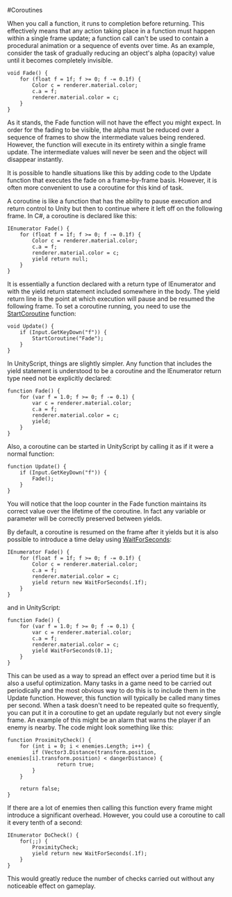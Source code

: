 #Coroutines

When you call a function, it runs to completion before returning. This effectively means that any action taking place in a function must happen within a single frame update; a function call can't be used to contain a procedural animation or a sequence of events over time. As an example, consider the task of gradually reducing an object's alpha (opacity) value until it becomes completely invisible.



````
void Fade() {
	for (float f = 1f; f >= 0; f -= 0.1f) {
		Color c = renderer.material.color;
		c.a = f;
		renderer.material.color = c;
	}
}

````

As it stands, the Fade function will not have the effect you might expect. In order for the fading to be visible, the alpha must be reduced over a sequence of frames to show the intermediate values being rendered. However, the function will execute in its entirety within a single frame update. The intermediate values will never be seen and the object will disappear instantly.

It is possible to handle situations like this by adding code to the Update function that executes the fade on a frame-by-frame basis. However, it is often more convenient to use a coroutine for this kind of task.

A coroutine is like a function that has the ability to pause execution and return control to Unity but then to continue where it left off on the following frame. In C#, a coroutine is declared like this:



````
IEnumerator Fade() {
	for (float f = 1f; f >= 0; f -= 0.1f) {
		Color c = renderer.material.color;
		c.a = f;
		renderer.material.color = c;
		yield return null;
	}
}

````

It is essentially a function declared with a return type of IEnumerator and with the yield return statement included somewhere in the body. The yield return line is the point at which execution will pause and be resumed the following frame. To set a coroutine running, you need to use the [StartCoroutine](ScriptRef:MonoBehaviour.StartCoroutine.html) function:



````
void Update() {
	if (Input.GetKeyDown("f")) {
		StartCoroutine("Fade");
	}
}

````

In UnityScript, things are slightly simpler. Any function that includes the yield statement is understood to be a coroutine and the IEnumerator return type need not be explicitly declared:



````
function Fade() {
	for (var f = 1.0; f >= 0; f -= 0.1) {
		var c = renderer.material.color;
		c.a = f;
		renderer.material.color = c;
		yield;
	}
}

````

Also, a coroutine can be started in UnityScript by calling it as if it were a normal function:



````
function Update() {
	if (Input.GetKeyDown("f")) {
		Fade();
	}
}

````

You will notice that the loop counter in the Fade function maintains its correct value over the lifetime of the coroutine. In fact any variable or parameter will be correctly preserved between yields.

By default, a coroutine is resumed on the frame after it yields but it is also possible to introduce a time delay using [WaitForSeconds](ScriptRef:WaitForSeconds.html):



````
IEnumerator Fade() {
	for (float f = 1f; f >= 0; f -= 0.1f) {
		Color c = renderer.material.color;
		c.a = f;
		renderer.material.color = c;
		yield return new WaitForSeconds(.1f);
	}
}

````

and in UnityScript:



````
function Fade() {
	for (var f = 1.0; f >= 0; f -= 0.1) {
		var c = renderer.material.color;
		c.a = f;
		renderer.material.color = c;
		yield WaitForSeconds(0.1);
	}
}

````

This can be used as a way to spread an effect over a period time but it is also a useful optimization. Many tasks in a game need to be carried out periodically and the most obvious way to do this is to include them in the Update function. However, this function will typically be called many times per second. When a task doesn't need to be repeated quite so frequently, you can put it in a coroutine to get an update regularly but not every single frame. An example of this might be an alarm that warns the player if an enemy is nearby. The code might look something like this:



````
function ProximityCheck() {
	for (int i = 0; i < enemies.Length; i++) {
		if (Vector3.Distance(transform.position, enemies[i].transform.position) < dangerDistance) {
				return true;
		}
	}
	
	return false;
}

````

If there are a lot of enemies then calling this function every frame might introduce a significant overhead. However, you could use a coroutine to call it every tenth of a second:



````
IEnumerator DoCheck() {
	for(;;) {
		ProximityCheck;
		yield return new WaitForSeconds(.1f);
	}
}

````

This would greatly reduce the number of checks carried out without any noticeable effect on gameplay.
